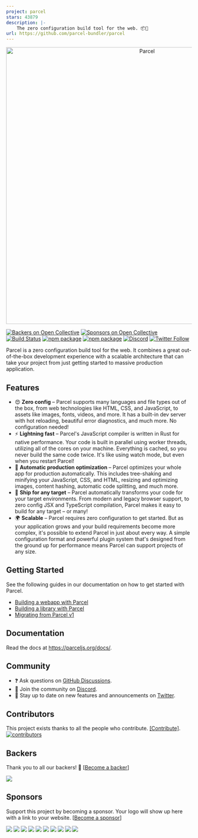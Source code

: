 ```yaml
---
project: parcel
stars: 43879
description: |-
    The zero configuration build tool for the web. 📦🚀
url: https://github.com/parcel-bundler/parcel
---
```


<p align="center">
  <a href="https://parceljs.org/" target="_blank">
    <img alt="Parcel" src="https://user-images.githubusercontent.com/19409/135924939-03845d0b-e7bb-414b-89b6-e627dfa9f614.png" width="749">
  </a>
</p>

[![Backers on Open Collective](https://opencollective.com/parcel/backers/badge.svg)](#backers) [![Sponsors on Open Collective](https://opencollective.com/parcel/sponsors/badge.svg)](#sponsors)
[![Build Status](https://dev.azure.com/devongovett/devongovett/_apis/build/status/parcel-bundler.parcel?branchName=v2)](https://dev.azure.com/devongovett/devongovett/_build/latest?definitionId=1)
[![npm package](https://img.shields.io/npm/v/parcel.svg)](https://www.npmjs.com/package/parcel)
[![npm package](https://img.shields.io/npm/dm/parcel.svg)](https://www.npmjs.com/package/parcel)
[![Discord](https://img.shields.io/discord/894288336095690753)](https://discord.gg/XSCzqGRuvr)
[![Twitter Follow](https://img.shields.io/twitter/follow/parceljs.svg?style=social)](https://twitter.com/parceljs)

Parcel is a zero configuration build tool for the web. It combines a great out-of-the-box development experience with a scalable architecture that can take your project from just getting started to massive production application.

## Features

- 😍 **Zero config** – Parcel supports many languages and file types out of the box, from web technologies like HTML, CSS, and JavaScript, to assets like images, fonts, videos, and more. It has a built-in dev server with hot reloading, beautiful error diagnostics, and much more. No configuration needed!
- ⚡️ **Lightning fast** – Parcel's JavaScript compiler is written in Rust for native performance. Your code is built in parallel using worker threads, utilizing all of the cores on your machine. Everything is cached, so you never build the same code twice. It's like using watch mode, but even when you restart Parcel!
- 🚀 **Automatic production optimization** – Parcel optimizes your whole app for production automatically. This includes tree-shaking and minifying your JavaScript, CSS, and HTML, resizing and optimizing images, content hashing, automatic code splitting, and much more.
- 🎯 **Ship for any target** – Parcel automatically transforms your code for your target environments. From modern and legacy browser support, to zero config JSX and TypeScript compilation, Parcel makes it easy to build for any target – or many!
- 🌍 **Scalable** – Parcel requires zero configuration to get started. But as your application grows and your build requirements become more complex, it's possible to extend Parcel in just about every way. A simple configuration format and powerful plugin system that's designed from the ground up for performance means Parcel can support projects of any size.

## Getting Started

See the following guides in our documentation on how to get started with Parcel.

* [Building a webapp with Parcel](https://parceljs.org/getting-started/webapp/)
* [Building a library with Parcel](https://parceljs.org/getting-started/library/)
* [Migrating from Parcel v1](https://parceljs.org/getting-started/migration/)

## Documentation

Read the docs at https://parceljs.org/docs/.

## Community

- ❓ Ask questions on [GitHub Discussions](https://github.com/parcel-bundler/parcel/discussions).
- 💬 Join the community on [Discord](https://discord.gg/XSCzqGRuvr).
- 📣 Stay up to date on new features and announcements on [Twitter](https://twitter.com/parceljs).

## Contributors

This project exists thanks to all the people who contribute. [[Contribute]](CONTRIBUTING.md).
<a href="https://github.com/parcel-bundler/parcel/graphs/contributors"><img src="https://opencollective.com/parcel/contributors.svg?width=890" title="contributors" alt="contributors" /></a>

## Backers

Thank you to all our backers! 🙏 [[Become a backer](https://opencollective.com/parcel#backer)]

<a href="https://opencollective.com/parcel#backers" target="_blank"><img src="https://opencollective.com/parcel/backers.svg?width=890"></a>

## Sponsors

Support this project by becoming a sponsor. Your logo will show up here with a link to your website. [[Become a sponsor](https://opencollective.com/parcel#sponsor)]

<a href="https://opencollective.com/parcel/sponsor/0/website" target="_blank"><img src="https://opencollective.com/parcel/sponsor/0/avatar.svg"></a>
<a href="https://opencollective.com/parcel/sponsor/1/website" target="_blank"><img src="https://opencollective.com/parcel/sponsor/1/avatar.svg"></a>
<a href="https://opencollective.com/parcel/sponsor/2/website" target="_blank"><img src="https://opencollective.com/parcel/sponsor/2/avatar.svg"></a>
<a href="https://opencollective.com/parcel/sponsor/3/website" target="_blank"><img src="https://opencollective.com/parcel/sponsor/3/avatar.svg"></a>
<a href="https://opencollective.com/parcel/sponsor/4/website" target="_blank"><img src="https://opencollective.com/parcel/sponsor/4/avatar.svg"></a>
<a href="https://opencollective.com/parcel/sponsor/5/website" target="_blank"><img src="https://opencollective.com/parcel/sponsor/5/avatar.svg"></a>
<a href="https://opencollective.com/parcel/sponsor/6/website" target="_blank"><img src="https://opencollective.com/parcel/sponsor/6/avatar.svg"></a>
<a href="https://opencollective.com/parcel/sponsor/7/website" target="_blank"><img src="https://opencollective.com/parcel/sponsor/7/avatar.svg"></a>
<a href="https://opencollective.com/parcel/sponsor/8/website" target="_blank"><img src="https://opencollective.com/parcel/sponsor/8/avatar.svg"></a>
<a href="https://opencollective.com/parcel/sponsor/9/website" target="_blank"><img src="https://opencollective.com/parcel/sponsor/9/avatar.svg"></a>

